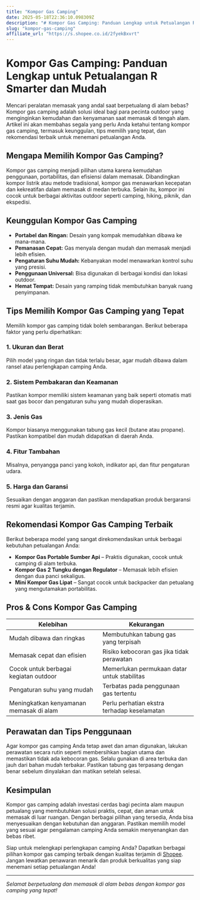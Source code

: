 ```yaml
---
title: "Kompor Gas Camping"
date: 2025-05-18T22:36:10.098309Z
description: "# Kompor Gas Camping: Panduan Lengkap untuk Petualangan R Smarter dan Mudah..."
slug: "kompor-gas-camping"
affiliate_url: "https://s.shopee.co.id/2fyekBxvrt"
---
```

# Kompor Gas Camping: Panduan Lengkap untuk Petualangan R Smarter dan Mudah

Mencari peralatan memasak yang andal saat berpetualang di alam bebas? Kompor gas camping adalah solusi ideal bagi para pecinta outdoor yang menginginkan kemudahan dan kenyamanan saat memasak di tengah alam. Artikel ini akan membahas segala yang perlu Anda ketahui tentang kompor gas camping, termasuk keunggulan, tips memilih yang tepat, dan rekomendasi terbaik untuk menemani petualangan Anda.

## Mengapa Memilih Kompor Gas Camping?

Kompor gas camping menjadi pilihan utama karena kemudahan penggunaan, portabilitas, dan efisiensi dalam memasak. Dibandingkan kompor listrik atau metode tradisional, kompor gas menawarkan kecepatan dan kekreatifan dalam memasak di medan terbuka. Selain itu, kompor ini cocok untuk berbagai aktivitas outdoor seperti camping, hiking, piknik, dan ekspedisi.

## Keunggulan Kompor Gas Camping

- **Portabel dan Ringan:** Desain yang kompak memudahkan dibawa ke mana-mana.
- **Pemanasan Cepat:** Gas menyala dengan mudah dan memasak menjadi lebih efisien.
- **Pengaturan Suhu Mudah:** Kebanyakan model menawarkan kontrol suhu yang presisi.
- **Penggunaan Universal:** Bisa digunakan di berbagai kondisi dan lokasi outdoor.
- **Hemat Tempat:** Desain yang ramping tidak membutuhkan banyak ruang penyimpanan.

## Tips Memilih Kompor Gas Camping yang Tepat

Memilih kompor gas camping tidak boleh sembarangan. Berikut beberapa faktor yang perlu diperhatikan:

### 1. Ukuran dan Berat
Pilih model yang ringan dan tidak terlalu besar, agar mudah dibawa dalam ransel atau perlengkapan camping Anda.

### 2. Sistem Pembakaran dan Keamanan
Pastikan kompor memiliki sistem keamanan yang baik seperti otomatis mati saat gas bocor dan pengaturan suhu yang mudah dioperasikan.

### 3. Jenis Gas
Kompor biasanya menggunakan tabung gas kecil (butane atau propane). Pastikan kompatibel dan mudah didapatkan di daerah Anda.

### 4. Fitur Tambahan
Misalnya, penyangga panci yang kokoh, indikator api, dan fitur pengaturan udara.

### 5. Harga dan Garansi
Sesuaikan dengan anggaran dan pastikan mendapatkan produk bergaransi resmi agar kualitas terjamin.

## Rekomendasi Kompor Gas Camping Terbaik

Berikut beberapa model yang sangat direkomendasikan untuk berbagai kebutuhan petualangan Anda:

- **Kompor Gas Portable Sumber Api** – Praktis digunakan, cocok untuk camping di alam terbuka.
- **Kompor Gas 2 Tungku dengan Regulator** – Memasak lebih efisien dengan dua panci sekaligus.
- **Mini Kompor Gas Lipat** – Sangat cocok untuk backpacker dan petualang yang mengutamakan portabilitas.

## Pros & Cons Kompor Gas Camping

| Kelebihan                                 | Kekurangan                                    |
|--------------------------------------------|----------------------------------------------|
| Mudah dibawa dan ringkas                  | Membutuhkan tabung gas yang terpisah       |
| Memasak cepat dan efisien                  | Risiko kebocoran gas jika tidak perawatan  |
| Cocok untuk berbagai kegiatan outdoor     | Memerlukan permukaan datar untuk stabilitas |
| Pengaturan suhu yang mudah                | Terbatas pada penggunaan gas tertentu       |
| Meningkatkan kenyamanan memasak di alam   | Perlu perhatian ekstra terhadap keselamatan |

## Perawatan dan Tips Penggunaan

Agar kompor gas camping Anda tetap awet dan aman digunakan, lakukan perawatan secara rutin seperti membersihkan bagian utama dan memastikan tidak ada kebocoran gas. Selalu gunakan di area terbuka dan jauh dari bahan mudah terbakar. Pastikan tabung gas terpasang dengan benar sebelum dinyalakan dan matikan setelah selesai.

## Kesimpulan

Kompor gas camping adalah investasi cerdas bagi pecinta alam maupun petualang yang membutuhkan solusi praktis, cepat, dan aman untuk memasak di luar ruangan. Dengan berbagai pilihan yang tersedia, Anda bisa menyesuaikan dengan kebutuhan dan anggaran. Pastikan memilih model yang sesuai agar pengalaman camping Anda semakin menyenangkan dan bebas ribet.

Siap untuk melengkapi perlengkapan camping Anda? Dapatkan berbagai pilihan kompor gas camping terbaik dengan kualitas terjamin di [Shopee](https://s.shopee.co.id/2fyekBxvrt). Jangan lewatkan penawaran menarik dan produk berkualitas yang siap menemani setiap petualangan Anda!

---

*Selamat berpetualang dan memasak di alam bebas dengan kompor gas camping yang tepat!*